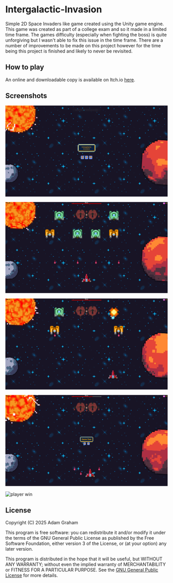 # Intergalactic-Invasion

Simple 2D Space Invaders like game created using the Unity game engine. This game was created as part of a college exam and so it made in a limited time frame. The games difficulty (especially when fighting the boss) is quite unforgiving but I wasn't able to fix this issue in the time frame. There are a number of improvements to be made on this project however for the time being this project is finished and likely to never be revisited.

## How to play

An online and downloadable copy is available on Itch.io [here](https://theagamer39.itch.io/intergalactic-invasion).

## Screenshots
![main menu](/Assets/Examples/Main_Menu_SC.png)

![gameplay](/Assets/Examples/Gameplay_Example_SC.png)

![explosion](/Assets/Examples/Explosion_Example_SC.png)

![player dead](/Assets/Examples/Player_Dead_Example_SC.png)

![player win](/Assets/Examples/Player_Win_Example_SC.png)

## License

Copyright (C) 2025  Adam Graham

This program is free software: you can redistribute it and/or modify
it under the terms of the GNU General Public License as published by
the Free Software Foundation, either version 3 of the License, or
(at your option) any later version.

This program is distributed in the hope that it will be useful,
but WITHOUT ANY WARRANTY; without even the implied warranty of
MERCHANTABILITY or FITNESS FOR A PARTICULAR PURPOSE.  See the
[GNU General Public License](https://www.gnu.org/licenses/gpl-3.0.html) for more details.
